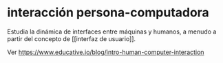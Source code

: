 # interacción persona-computadora
Estudia la dinámica de interfaces entre máquinas y humanos, a menudo a partir del concepto de  [[interfaz de usuario]].

Ver <https://www.educative.io/blog/intro-human-computer-interaction>
